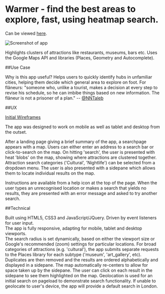 # Warmer - find the best areas to explore, fast, using heatmap search.

Can be viewed <a href="https://rob137.github.io/Warmer/">here</a>. 

<img src="https://preview.ibb.co/eWkhzw/london_2.png" alt="Screenshot of app">

Highlights clusters of attractions like restaurants, museums, bars etc.  Uses the Google Maps API and libraries (Places, Geometry and Autocomplete). 

##Use Case 

Why is this app useful? Helps users to quickly identify hubs in unfamiliar cities, helping them decide which general area to explore on foot. For flâneurs: "someone who, unlike a tourist, makes a decision at every step to revise his schedule, so he can imbibe things based on new information. The flâneur is not a prisoner of a plan." -- <a href="https://twitter.com/nntaleb">@NNTaleb</a>

##UX

<a href="https://gist.github.com/rob137/a4c055ea43a12b5627882e612af1a8a7">Initial Wireframes</a>

The app was designed to work on mobile as well as tablet and desktop from the outset. 

After a landing page giving a brief summary of the app, a searchpage appears with a map. Users can either enter an address to a search bar or click-to-search on the map.  On hitting 'search', the user is presented with heat 'blobs' on the map, showing where attractions are clustered together.  Attraction search categories ('Cultural', 'Nightlife') can be selected from a dropdown menu. The user is also presented with a sidepane which allows them to locate individual results on the map.

Instructions are available from a help icon at the top of the page.  When the user types an unrecognised location or makes a search that yields no results, they are presented with an error message and asked to try another search.

##Technical

Built using HTML5, CSS3 and JavaScript/JQuery.  Driven by event listeners for user input.  
The app is fully responsive, adapting for mobile, tablet and desktop viewports.  
The search radius is set dynamically, based on either the viewport size or Google's recommended (zoom) settings for particular locations.
For broad categories of attractions (e.g. 'cultural'), the app submits separate requests to the Places library for each subtype ('museum', 'art_gallery', etc).  Duplicates are then removed and the results are ordered alphabetically and displayed in a sidepane.  The map automatically re-centers to allow for space taken up by the sidepane.  The user can click on each result in the sidepane to see them highlighted on the map. 
Geolocation is used for an initial search on pageload to demonstrate search functionality.  If unable to geolocate to user's device, the app will provide a default search in London.  